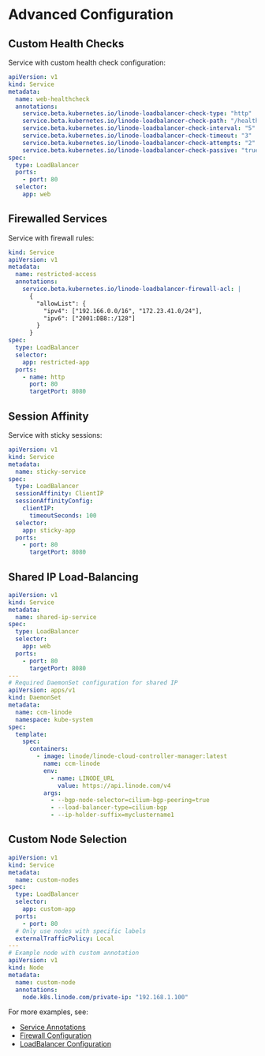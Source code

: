 # Advanced Configuration

## Custom Health Checks

Service with custom health check configuration:

```yaml
apiVersion: v1
kind: Service
metadata:
  name: web-healthcheck
  annotations:
    service.beta.kubernetes.io/linode-loadbalancer-check-type: "http"
    service.beta.kubernetes.io/linode-loadbalancer-check-path: "/healthz"
    service.beta.kubernetes.io/linode-loadbalancer-check-interval: "5"
    service.beta.kubernetes.io/linode-loadbalancer-check-timeout: "3"
    service.beta.kubernetes.io/linode-loadbalancer-check-attempts: "2"
    service.beta.kubernetes.io/linode-loadbalancer-check-passive: "true"
spec:
  type: LoadBalancer
  ports:
    - port: 80
  selector:
    app: web
```

## Firewalled Services

Service with firewall rules:

```yaml
kind: Service
apiVersion: v1
metadata:
  name: restricted-access
  annotations:
    service.beta.kubernetes.io/linode-loadbalancer-firewall-acl: |
      {
        "allowList": {
          "ipv4": ["192.166.0.0/16", "172.23.41.0/24"],
          "ipv6": ["2001:DB8::/128"]
        }
      }
spec:
  type: LoadBalancer
  selector:
    app: restricted-app
  ports:
    - name: http
      port: 80
      targetPort: 8080
```

## Session Affinity

Service with sticky sessions:

```yaml
apiVersion: v1
kind: Service
metadata:
  name: sticky-service
spec:
  type: LoadBalancer
  sessionAffinity: ClientIP
  sessionAffinityConfig:
    clientIP:
      timeoutSeconds: 100
  selector:
    app: sticky-app
  ports:
    - port: 80
      targetPort: 8080
```

## Shared IP Load-Balancing

```yaml
apiVersion: v1
kind: Service
metadata:
  name: shared-ip-service
spec:
  type: LoadBalancer
  selector:
    app: web
  ports:
    - port: 80
      targetPort: 8080
---
# Required DaemonSet configuration for shared IP
apiVersion: apps/v1
kind: DaemonSet
metadata:
  name: ccm-linode
  namespace: kube-system
spec:
  template:
    spec:
      containers:
        - image: linode/linode-cloud-controller-manager:latest
          name: ccm-linode
          env:
            - name: LINODE_URL
              value: https://api.linode.com/v4
          args:
            - --bgp-node-selector=cilium-bgp-peering=true
            - --load-balancer-type=cilium-bgp
            - --ip-holder-suffix=myclustername1
```

## Custom Node Selection

```yaml
apiVersion: v1
kind: Service
metadata:
  name: custom-nodes
spec:
  type: LoadBalancer
  selector:
    app: custom-app
  ports:
    - port: 80
  # Only use nodes with specific labels
  externalTrafficPolicy: Local
---
# Example node with custom annotation
apiVersion: v1
kind: Node
metadata:
  name: custom-node
  annotations:
    node.k8s.linode.com/private-ip: "192.168.1.100"
```

For more examples, see:
- [Service Annotations](../configuration/annotations.md)
- [Firewall Configuration](../configuration/firewall.md)
- [LoadBalancer Configuration](../configuration/loadbalancer.md)
